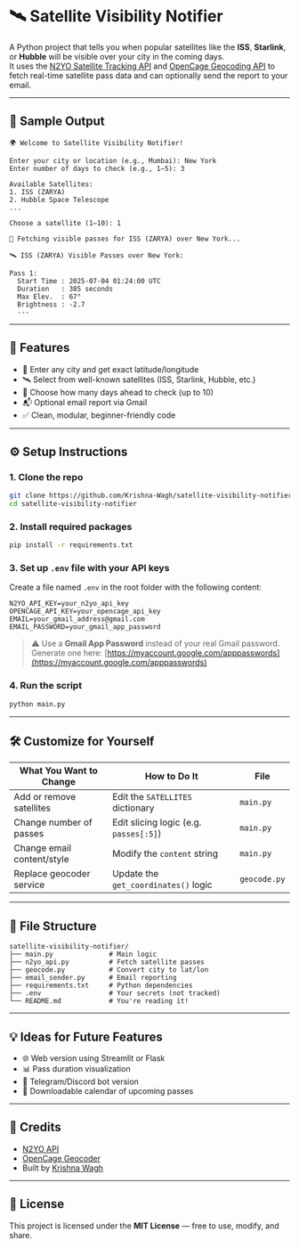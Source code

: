 # 🛰️ Satellite Visibility Notifier

A Python project that tells you when popular satellites like the **ISS**, **Starlink**, or **Hubble** will be visible over your city in the coming days.  
It uses the [N2YO Satellite Tracking API](https://www.n2yo.com/api/) and [OpenCage Geocoding API](https://opencagedata.com/) to fetch real-time satellite pass data and can optionally send the report to your email.

---

## 📸 Sample Output

```
🌍 Welcome to Satellite Visibility Notifier!

Enter your city or location (e.g., Mumbai): New York
Enter number of days to check (e.g., 1–5): 3

Available Satellites:
1. ISS (ZARYA)
2. Hubble Space Telescope
...

Choose a satellite (1–10): 1

📡 Fetching visible passes for ISS (ZARYA) over New York...

🛰️ ISS (ZARYA) Visible Passes over New York:

Pass 1:
  Start Time : 2025-07-04 01:24:00 UTC
  Duration   : 385 seconds
  Max Elev.  : 67°
  Brightness : -2.7
  ---
```

---

## 🚀 Features

- 🌆 Enter any city and get exact latitude/longitude
- 🛰️ Select from well-known satellites (ISS, Starlink, Hubble, etc.)
- 📅 Choose how many days ahead to check (up to 10)
- 📬 Optional email report via Gmail
- ✅ Clean, modular, beginner-friendly code

---

## ⚙️ Setup Instructions

### 1. Clone the repo

```bash
git clone https://github.com/Krishna-Wagh/satellite-visibility-notifier.git
cd satellite-visibility-notifier
```

### 2. Install required packages

```bash
pip install -r requirements.txt
```

### 3. Set up `.env` file with your API keys

Create a file named `.env` in the root folder with the following content:

```
N2YO_API_KEY=your_n2yo_api_key
OPENCAGE_API_KEY=your_opencage_api_key
EMAIL=your_gmail_address@gmail.com
EMAIL_PASSWORD=your_gmail_app_password
```

> ⚠️ Use a **Gmail App Password** instead of your real Gmail password.  
> Generate one here: [https://myaccount.google.com/apppasswords](https://myaccount.google.com/apppasswords)

### 4. Run the script

```bash
python main.py
```

---

## 🛠 Customize for Yourself

| What You Want to Change      | How to Do It                        | File       |
|-----------------------------|-------------------------------------|------------|
| Add or remove satellites    | Edit the `SATELLITES` dictionary   | `main.py`  |
| Change number of passes     | Edit slicing logic (e.g. `passes[:5]`) | `main.py`  |
| Change email content/style  | Modify the `content` string         | `main.py`  |
| Replace geocoder service    | Update the `get_coordinates()` logic | `geocode.py` |

---

## 📁 File Structure

```
satellite-visibility-notifier/
├── main.py              # Main logic
├── n2yo_api.py          # Fetch satellite passes
├── geocode.py           # Convert city to lat/lon
├── email_sender.py      # Email reporting
├── requirements.txt     # Python dependencies
├── .env                 # Your secrets (not tracked)
└── README.md            # You're reading it!
```

---

## 💡 Ideas for Future Features

- 🌐 Web version using Streamlit or Flask
- 📊 Pass duration visualization
- 📲 Telegram/Discord bot version
- 📅 Downloadable calendar of upcoming passes

---

## 🙌 Credits

- [N2YO API](https://www.n2yo.com/api/)
- [OpenCage Geocoder](https://opencagedata.com/)
- Built by [Krishna Wagh](https://github.com/Krishna-Wagh)

---

## 📄 License

This project is licensed under the **MIT License** — free to use, modify, and share.
